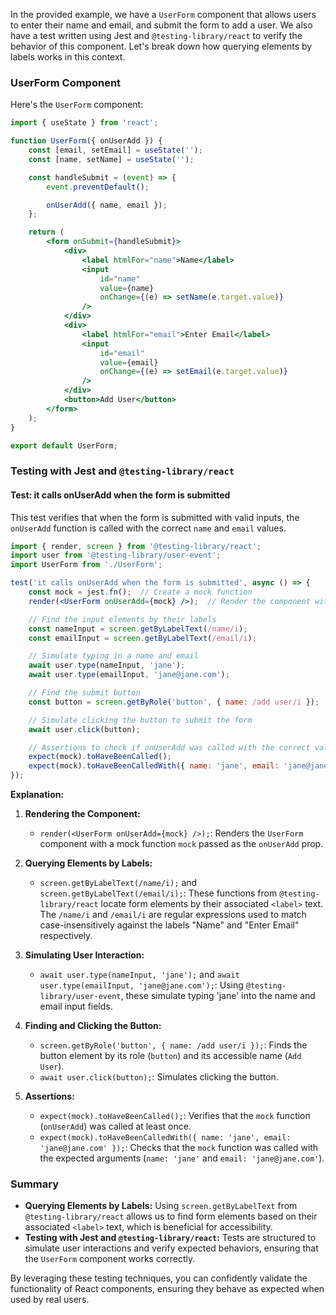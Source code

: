 In the provided example, we have a `UserForm` component that allows users to enter their name and email, and submit the form to add a user. We also have a test written using Jest and `@testing-library/react` to verify the behavior of this component. Let's break down how querying elements by labels works in this context.

### UserForm Component

Here's the `UserForm` component:

```jsx
import { useState } from 'react';

function UserForm({ onUserAdd }) {
    const [email, setEmail] = useState('');
    const [name, setName] = useState('');

    const handleSubmit = (event) => {
        event.preventDefault();

        onUserAdd({ name, email });
    };

    return (
        <form onSubmit={handleSubmit}>
            <div>
                <label htmlFor="name">Name</label>
                <input
                    id="name"
                    value={name}
                    onChange={(e) => setName(e.target.value)}
                />
            </div>
            <div>
                <label htmlFor="email">Enter Email</label>
                <input
                    id="email"
                    value={email}
                    onChange={(e) => setEmail(e.target.value)}
                />
            </div>
            <button>Add User</button>
        </form>
    );
}

export default UserForm;
```

### Testing with Jest and `@testing-library/react`

#### Test: it calls onUserAdd when the form is submitted

This test verifies that when the form is submitted with valid inputs, the `onUserAdd` function is called with the correct `name` and `email` values.

```jsx
import { render, screen } from '@testing-library/react';
import user from '@testing-library/user-event';
import UserForm from './UserForm';

test('it calls onUserAdd when the form is submitted', async () => {
    const mock = jest.fn();  // Create a mock function
    render(<UserForm onUserAdd={mock} />);  // Render the component with the mock function

    // Find the input elements by their labels
    const nameInput = screen.getByLabelText(/name/i);
    const emailInput = screen.getByLabelText(/email/i);

    // Simulate typing in a name and email
    await user.type(nameInput, 'jane');
    await user.type(emailInput, 'jane@jane.com');

    // Find the submit button
    const button = screen.getByRole('button', { name: /add user/i });

    // Simulate clicking the button to submit the form
    await user.click(button);

    // Assertions to check if onUserAdd was called with the correct values
    expect(mock).toHaveBeenCalled();
    expect(mock).toHaveBeenCalledWith({ name: 'jane', email: 'jane@jane.com' });
});
```

**Explanation:**

1. **Rendering the Component:**
   - `render(<UserForm onUserAdd={mock} />);`: Renders the `UserForm` component with a mock function `mock` passed as the `onUserAdd` prop.

2. **Querying Elements by Labels:**
   - `screen.getByLabelText(/name/i);` and `screen.getByLabelText(/email/i);`: These functions from `@testing-library/react` locate form elements by their associated `<label>` text. The `/name/i` and `/email/i` are regular expressions used to match case-insensitively against the labels "Name" and "Enter Email" respectively.

3. **Simulating User Interaction:**
   - `await user.type(nameInput, 'jane');` and `await user.type(emailInput, 'jane@jane.com');`: Using `@testing-library/user-event`, these simulate typing 'jane' into the name and email input fields.

4. **Finding and Clicking the Button:**
   - `screen.getByRole('button', { name: /add user/i });`: Finds the button element by its role (`button`) and its accessible name (`Add User`).
   - `await user.click(button);`: Simulates clicking the button.

5. **Assertions:**
   - `expect(mock).toHaveBeenCalled();`: Verifies that the `mock` function (`onUserAdd`) was called at least once.
   - `expect(mock).toHaveBeenCalledWith({ name: 'jane', email: 'jane@jane.com' });`: Checks that the `mock` function was called with the expected arguments (`name: 'jane'` and `email: 'jane@jane.com'`).

### Summary

- **Querying Elements by Labels:** Using `screen.getByLabelText` from `@testing-library/react` allows us to find form elements based on their associated `<label>` text, which is beneficial for accessibility.
- **Testing with Jest and `@testing-library/react`:** Tests are structured to simulate user interactions and verify expected behaviors, ensuring that the `UserForm` component works correctly.

By leveraging these testing techniques, you can confidently validate the functionality of React components, ensuring they behave as expected when used by real users.